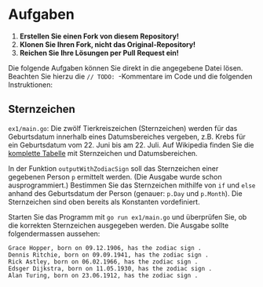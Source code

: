 # Aufgaben

1. **Erstellen Sie einen Fork von diesem Repository!**
2. **Klonen Sie Ihren Fork, nicht das Original-Repository!**
3. **Reichen Sie Ihre Lösungen per Pull Request ein!**

Die folgende Aufgaben können Sie direkt in die angegebene Datei lösen. Beachten
Sie hierzu die `// TODO: `-Kommentare im Code und die folgenden Instruktionen:

## Sternzeichen

`ex1/main.go`: Die zwölf Tierkreiszeichen (Sternzeichen) werden für das
Geburtsdatum innerhalb eines Datumsbereiches vergeben, z.B. Krebs für ein
Geburtsdatum vom 22. Juni bis am 22. Juli. Auf Wikipedia finden Sie die
[komplette Tabelle](https://de.wikipedia.org/wiki/Tierkreiszeichen#Die_zw%C3%B6lf_Tierkreiszeichen_des_Zodiaks)
mit Sternzeichen und Datumsbereichen.

In der Funktion `outputWithZodiacSign` soll das Sternzeichen einer gegebenen Person `p` ermittelt werden. (Die Ausgabe wurde schon ausprogrammiert.) Bestimmen Sie das Sternzeichen mithilfe von `if` und `else` anhand des Geburtsdatum der Person (genauer: `p.Day` und `p.Month`). Die Sternzeichen sind oben bereits als Konstanten vordefiniert.

Starten Sie das Programm mit `go run ex1/main.go` und überprüfen Sie, ob die korrekten Sternzeichen ausgegeben werden. Die Ausgabe sollte folgendermassen aussehen:

```
Grace Hopper, born on 09.12.1906, has the zodiac sign .
Dennis Ritchie, born on 09.09.1941, has the zodiac sign .
Rick Astley, born on 06.02.1966, has the zodiac sign .
Edsger Dijkstra, born on 11.05.1930, has the zodiac sign .
Alan Turing, born on 23.06.1912, has the zodiac sign .
```